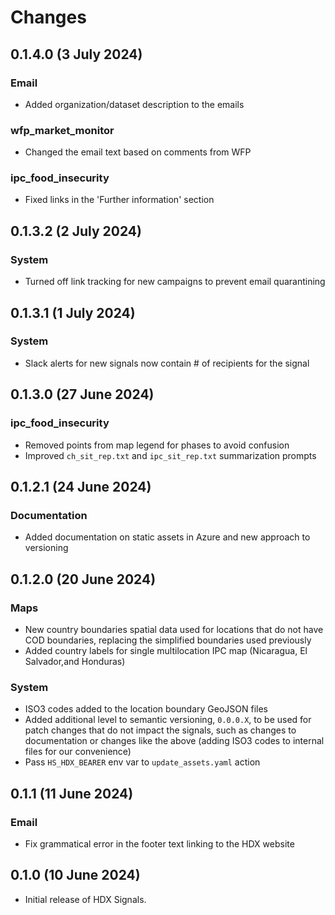 # Changes

## 0.1.4.0 (3 July 2024)

### Email

- Added organization/dataset description to the emails

### wfp_market_monitor

- Changed the email text based on comments from WFP

### ipc_food_insecurity

- Fixed links in the 'Further information' section

## 0.1.3.2 (2 July 2024)

### System

- Turned off link tracking for new campaigns to prevent email quarantining

## 0.1.3.1 (1 July 2024)

### System

- Slack alerts for new signals now contain # of recipients for the signal

## 0.1.3.0 (27 June 2024)

### ipc_food_insecurity

- Removed points from map legend for phases to avoid confusion
- Improved `ch_sit_rep.txt` and `ipc_sit_rep.txt` summarization prompts

## 0.1.2.1 (24 June 2024)

### Documentation
- Added documentation on static assets in Azure and new approach to versioning

## 0.1.2.0 (20 June 2024)

### Maps
- New country boundaries spatial data used for locations that do not
have COD boundaries, replacing the simplified boundaries used previously
- Added country labels for single multilocation IPC map (Nicaragua, El Salvador,and Honduras)

### System
- ISO3 codes added to the location boundary GeoJSON files
- Added additional level to semantic versioning, `0.0.0.X`, to be used
for patch changes that do not impact the signals, such as changes to documentation
or changes like the above (adding ISO3 codes to internal files for our convenience)
- Pass `HS_HDX_BEARER` env var to `update_assets.yaml` action

## 0.1.1 (11 June 2024)

### Email
- Fix grammatical error in the footer text linking to the HDX website

## 0.1.0 (10 June 2024)

- Initial release of HDX Signals.
